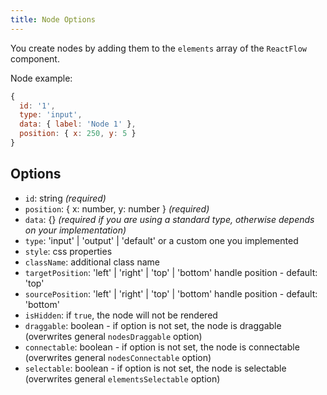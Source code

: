 ```yaml
---
title: Node Options
---
```

You create nodes by adding them to the `elements` array of the `ReactFlow` component.

Node example:

```js
{
  id: '1',
  type: 'input',
  data: { label: 'Node 1' },
  position: { x: 250, y: 5 }
}
```

## Options

- `id`: string *(required)*
- `position`: { x: number, y: number } *(required)*
- `data`: {} *(required if you are using a standard type, otherwise depends on your implementation)*
- `type`: 'input' | 'output' | 'default' or a custom one you implemented
- `style`: css properties
- `className`: additional class name
- `targetPosition`: 'left' | 'right' | 'top' | 'bottom' handle position - default: 'top'
- `sourcePosition`: 'left' | 'right' | 'top' | 'bottom' handle position - default: 'bottom'
- `isHidden`: if `true`, the node will not be rendered
- `draggable`: boolean - if option is not set, the node is draggable (overwrites general `nodesDraggable` option)
- `connectable`: boolean - if option is not set, the node is connectable (overwrites general `nodesConnectable` option)
- `selectable`: boolean - if option is not set, the node is selectable (overwrites general `elementsSelectable` option)
